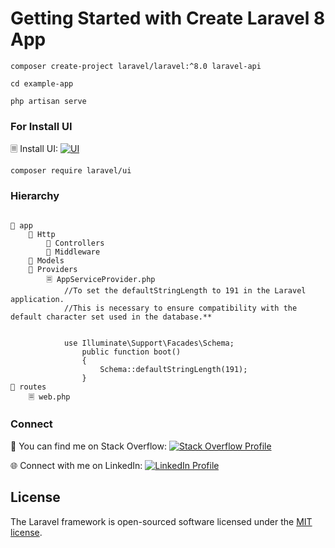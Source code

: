 # Getting Started with Create Laravel 8 App

```
composer create-project laravel/laravel:^8.0 laravel-api
 
cd example-app
 
php artisan serve
```

### For Install UI

🗏 Install UI: [![UI](https://img.shields.io/badge/Install-Laravel20%UI-orange)](https://packagist.org/packages/laravel/ui)

```composer require laravel/ui```

### Hierarchy
```

📂 app
    📂 Http
        📂 Controllers
        📂 Middleware
    📂 Models
    📂 Providers
        🗏 AppServiceProvider.php
            //To set the defaultStringLength to 191 in the Laravel application.
            //This is necessary to ensure compatibility with the default character set used in the database.**

            
            use Illuminate\Support\Facades\Schema;
                public function boot()
                {
                    Schema::defaultStringLength(191);
                }
📂 routes
    🗏 web.php

```


### Connect

🔗 You can find me on Stack Overflow: [![Stack Overflow Profile](https://img.shields.io/badge/Stack%20Overflow-Profile-orange)](https://stackoverflow.com/users/10623148/muhammad-umair)

🌐 Connect with me on LinkedIn: [![LinkedIn Profile](https://img.shields.io/badge/LinkedIn-Profile-blue)](https://www.linkedin.com/in/muhammad-umair-fullstack/)



## License

The Laravel framework is open-sourced software licensed under the [MIT license](https://opensource.org/licenses/MIT).
